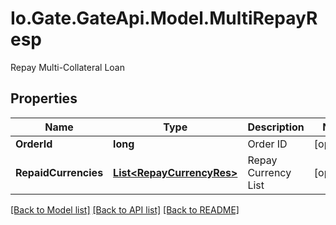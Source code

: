 
# Io.Gate.GateApi.Model.MultiRepayResp

Repay Multi-Collateral Loan

## Properties

Name | Type | Description | Notes
------------ | ------------- | ------------- | -------------
**OrderId** | **long** | Order ID | [optional] 
**RepaidCurrencies** | [**List&lt;RepayCurrencyRes&gt;**](RepayCurrencyRes.md) | Repay Currency List | [optional] 

[[Back to Model list]](../README.md#documentation-for-models)
[[Back to API list]](../README.md#documentation-for-api-endpoints)
[[Back to README]](../README.md)
